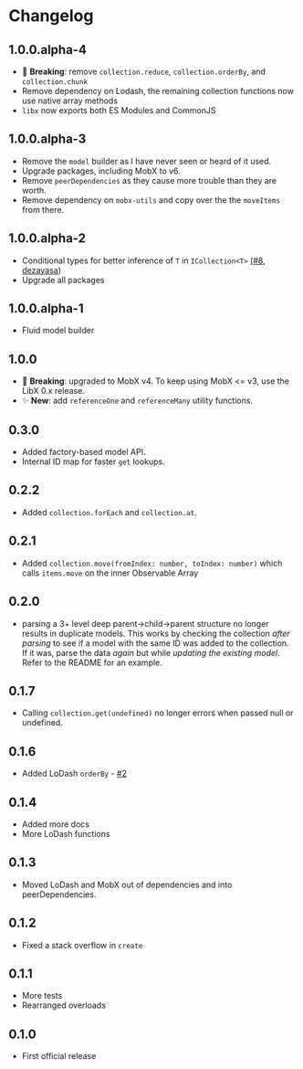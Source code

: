 # Changelog

## 1.0.0.alpha-4

- 🚨 **Breaking**: remove `collection.reduce`, `collection.orderBy`, and `collection.chunk`
- Remove dependency on Lodash, the remaining collection functions now use native array methods
- `libx` now exports both ES Modules and CommonJS

## 1.0.0.alpha-3

- Remove the `model` builder as I have never seen or heard of it used.
- Upgrade packages, including MobX to v6.
- Remove `peerDependencies` as they cause more trouble than they are worth.
- Remove dependency on `mobx-utils` and copy over the the `moveItems` from there.

## 1.0.0.alpha-2

- Conditional types for better inference of `T` in `ICollection<T>` [(#8](https://github.com/jeffijoe/libx/pull/8), [dezayasa](https://github.com/dezayasa))
- Upgrade all packages

## 1.0.0.alpha-1

- Fluid model builder

## 1.0.0

- 🚨 **Breaking**: upgraded to MobX v4. To keep using MobX <= v3, use the LibX 0.x release.
- ✨ **New**: add `referenceOne` and `referenceMany` utility functions.

## 0.3.0

- Added factory-based model API.
- Internal ID map for faster `get` lookups.

## 0.2.2

- Added `collection.forEach` and `collection.at`.

## 0.2.1

- Added `collection.move(fromIndex: number, toIndex: number)` which calls `items.move` on the inner Observable Array

## 0.2.0

- parsing a 3+ level deep parent->child->parent structure no longer results in duplicate models. This works by checking the collection _after parsing_ to see if a model with the same ID was added to the collection. If it was, parse the data _again_ but while _updating the existing model_. Refer to the README for an example.

## 0.1.7

- Calling `collection.get(undefined)` no longer errors when passed null or undefined.

## 0.1.6

- Added LoDash `orderBy` - [#2](https://github.com/jeffijoe/libx/issues/2)

## 0.1.4

- Added more docs
- More LoDash functions

## 0.1.3

- Moved LoDash and MobX out of dependencies and into peerDependencies.

## 0.1.2

- Fixed a stack overflow in `create`

## 0.1.1

- More tests
- Rearranged overloads

## 0.1.0

- First official release
